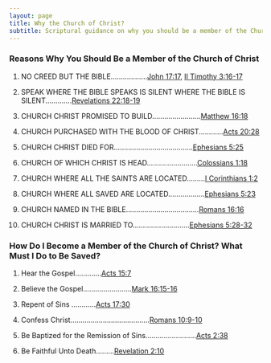 ```yaml
---
layout: page
title: Why the Church of Christ?
subtitle: Scriptural guidance on why you should be a member of the Church of Christ
---
```


### Reasons Why You Should Be a Member of the Church of Christ

1. NO CREED BUT THE BIBLE..................[John 17:17](https://biblia.com/bible/esv/john/17/17), [II Timothy 3:16-17](https://biblia.com/bible/esv/2-timothy/3/16-17)

2. SPEAK WHERE THE BIBLE SPEAKS IS SILENT WHERE THE BIBLE IS SILENT.............[Revelations 22:18-19](https://biblia.com/bible/esv/revelation/22/18-19)

3. CHURCH CHRIST PROMISED TO BUILD........................[Matthew 16:18](https://biblia.com/bible/esv/matthew/16/18)

4. CHURCH PURCHASED WITH THE BLOOD OF CHRIST............[Acts 20:28](https://biblia.com/bible/esv/acts/20/28)

5. CHURCH CHRIST DIED FOR.......................................[Ephesians 5:25](https://biblia.com/bible/esv/ephesians/5/25)

6. CHURCH OF WHICH CHRIST IS HEAD.........................[Colossians 1:18](https://biblia.com/bible/esv/colossians/1/18)

7. CHURCH WHERE ALL THE SAINTS ARE LOCATED.........[I Corinthians 1:2](https://biblia.com/bible/esv/1-corinthians/1/2)

8. CHURCH WHERE ALL SAVED ARE LOCATED..................[Ephesians 5:23](https://biblia.com/bible/esv/ephesians/5/23)

9. CHURCH NAMED IN THE BIBLE....................................[Romans 16:16](https://biblia.com/bible/esv/romans/16/16)

10. CHURCH CHRIST IS MARRIED TO............................[Ephesians 5:28-32](https://biblia.com/bible/esv/ephesians/5/28-32)


### How Do I Become a Member of the Church of Christ? What Must I Do to Be Saved?

1. Hear the Gospel.............[Acts 15:7](https://biblia.com/bible/esv/acts/15/7)

2. Believe the Gospel........................[Mark 16:15-16](https://biblia.com/bible/esv/mark/16/15-16)

3. Repent of Sins ............[Acts 17:30](https://biblia.com/bible/esv/acts/17/30)

4. Confess Christ.......................................[Romans 10:9-10](https://biblia.com/bible/esv/romans/10/9-10)

5. Be Baptized for the Remission of Sins.........................[Acts 2:38](https://biblia.com/bible/esv/Acts/2/38)

6. Be Faithful Unto Death.........[Revelation 2:10](https://biblia.com/bible/esv/revelation/2/10)
